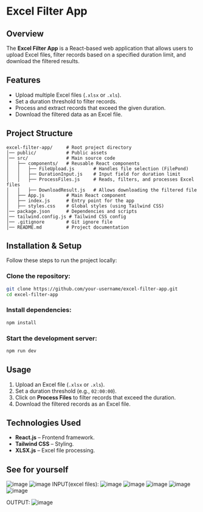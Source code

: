 # Excel Filter App

## Overview
The **Excel Filter App** is a React-based web application that allows users to upload Excel files, filter records based on a specified duration limit, and download the filtered results.

## Features
- Upload multiple Excel files (`.xlsx` or `.xls`).
- Set a duration threshold to filter records.
- Process and extract records that exceed the given duration.
- Download the filtered data as an Excel file.

## Project Structure
```
excel-filter-app/     # Root project directory
│── public/           # Public assets
│── src/              # Main source code
│   ├── components/   # Reusable React components
│   │   ├── FileUpload.js       # Handles file selection (FilePond)
│   │   ├── DurationInput.js    # Input field for duration limit
│   │   ├── ProcessFiles.js     # Reads, filters, and processes Excel files
│   │   ├── DownloadResult.js   # Allows downloading the filtered file
│   ├── App.js        # Main React component
│   ├── index.js      # Entry point for the app
│   ├── styles.css    # Global styles (using Tailwind CSS)
│── package.json      # Dependencies and scripts
│── tailwind.config.js # Tailwind CSS config
│── .gitignore        # Git ignore file
│── README.md         # Project documentation
```

## Installation & Setup

Follow these steps to run the project locally:

### Clone the repository:
```sh
git clone https://github.com/your-username/excel-filter-app.git
cd excel-filter-app
```

### Install dependencies:
```sh
npm install
```

### Start the development server:
```sh
npm run dev
```

## Usage
1. Upload an Excel file (`.xlsx` or `.xls`).
2. Set a duration threshold (e.g., `02:00:00`).
3. Click on **Process Files** to filter records that exceed the duration.
4. Download the filtered records as an Excel file.

## Technologies Used
- **React.js** – Frontend framework.
- **Tailwind CSS** – Styling.
- **XLSX.js** – Excel file processing.
  
## See for yourself
![image](https://github.com/user-attachments/assets/1b7dd125-4008-4ed1-8410-1e1a2c6faefc)
![image](https://github.com/user-attachments/assets/3da4913e-76ee-4c15-b0de-74829ecccc62)
INPUT(excel files):
![image](https://github.com/user-attachments/assets/8459bc29-e46f-4dfe-8c55-d1c0fb669f71)
![image](https://github.com/user-attachments/assets/6ec72ef1-ef2f-4dd3-97c2-dadabf1e5320)
![image](https://github.com/user-attachments/assets/170bc84e-a9cc-4cb1-9580-b99b3379cf27)
![image](https://github.com/user-attachments/assets/d2bacf81-cfb9-4bb7-ad24-d8b3573282f8)
![image](https://github.com/user-attachments/assets/78a2e94c-8a25-44e2-a3aa-1fee177b1885)




OUTPUT:
![image](https://github.com/user-attachments/assets/5cf4c2e0-af65-4739-b0e7-f6d5baae086e)




